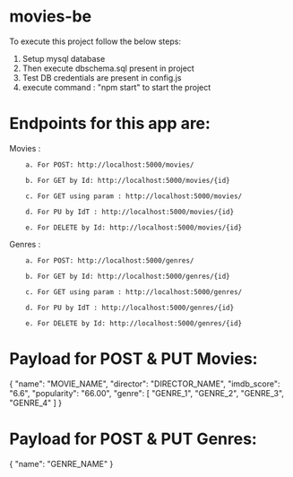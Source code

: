 # movies-be

To execute this project follow the below steps:
  1. Setup mysql database 
  2. Then execute dbschema.sql present in project
  3. Test DB credentials are present in config.js
  4. execute command : "npm start" to start the project

# Endpoints for this app are:

  Movies :
  
		a. For POST: http://localhost:5000/movies/
		
		b. For GET by Id: http://localhost:5000/movies/{id}
		
		c. For GET using param : http://localhost:5000/movies/
    
		d. For PU by IdT : http://localhost:5000/movies/{id}
    
		e. For DELETE by Id: http://localhost:5000/movies/{id}
    
  Genres :

		a. For POST: http://localhost:5000/genres/
    
		b. For GET by Id: http://localhost:5000/genres/{id}
    
		c. For GET using param : http://localhost:5000/genres/
    
		d. For PU by IdT : http://localhost:5000/genres/{id}
    
		e. For DELETE by Id: http://localhost:5000/genres/{id}
 
# Payload for POST & PUT Movies:

{
"name": "MOVIE_NAME",
"director": "DIRECTOR_NAME",
"imdb_score": "6.6",
"popularity": "66.00",
"genre": [
      "GENRE_1",
      "GENRE_2",
      "GENRE_3",
      "GENRE_4"
    ]
}

# Payload for POST & PUT Genres:
{
"name": "GENRE_NAME"
}
